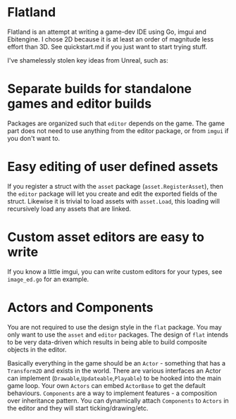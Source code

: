 # Flatland
Flatland is an attempt at writing a game-dev IDE using Go, imgui and Ebitengine.
I chose 2D because it is at least an order of magnitude less effort than 3D.
See quickstart.md if you just want to start trying stuff.

I've shamelessly stolen key ideas from Unreal, such as:

# Separate builds for standalone games and editor builds
Packages are organized such that `editor` depends on the game.  The game part
does not need to use anything from the editor package, or from `imgui` if you
don't want to.  

# Easy editing of user defined assets
If you register a struct with the `asset` package (`asset.RegisterAsset`), then
the `editor` package will let you create and edit the exported fields of the struct.
Likewise it is trivial to load assets with `asset.Load`, this loading will
recursively load any assets that are linked.

# Custom asset editors are easy to write
If you know a little imgui, you can write custom editors for your types, see
`image_ed.go` for an example.

# Actors and Components
You are not required to use the design style in the `flat` package.  You may
only want to use the `asset` and `editor` packages.  The design of `flat`
intends to be very data-driven which results in being able to build composite
objects in the editor.

Basically everything in the game should be an `Actor` - something that has a
`Transform2D` and exists in the world.  There are various interfaces an Actor
can implement (`Drawable`,`Updateable`,`Playable`) to be hooked into the main game
loop.  Your own `Actors` can embed `ActorBase` to get the default behaviours.
`Components` are a way to implement features - a composition over inheritance
pattern.  You can dynamically attach `Components` to `Actors` in the editor and
they will start ticking/drawing/etc.